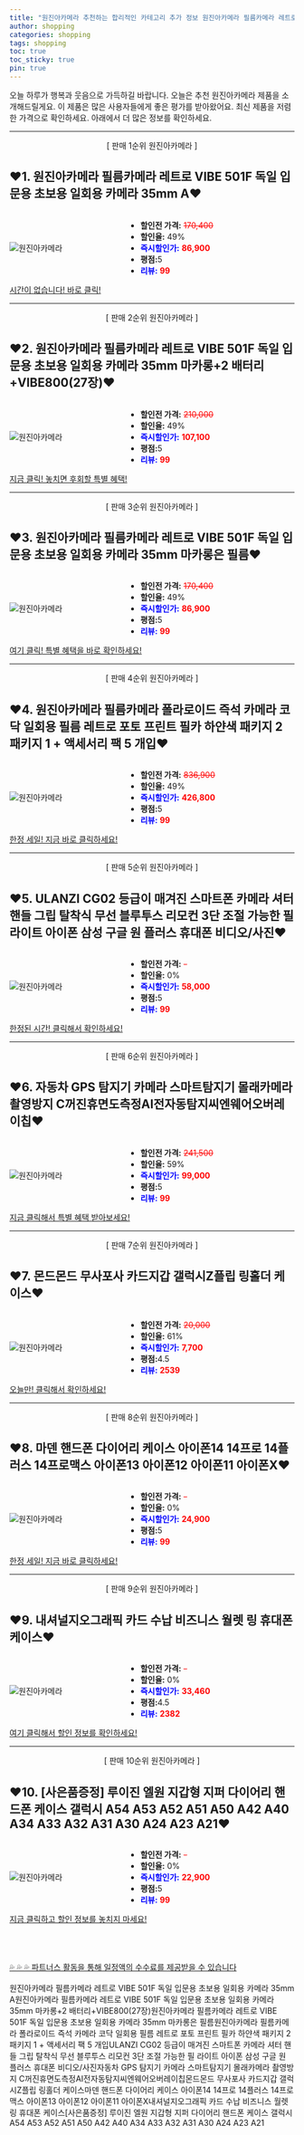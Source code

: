 ```yaml
---
title: "원진아카메라 추천하는 합리적인 카테고리 추가 정보 원진아카메라 필름카메라 레트로 VIBE 501F"
author: shopping
categories: shopping
tags: shopping
toc: true
toc_sticky: true
pin: true
---
```

오늘 하루가 행복과 웃음으로 가득하길 바랍니다. 오늘은 추천 원진아카메라 제품을 소개해드릴게요. 이 제품은 많은 사용자들에게 좋은 평가를 받아왔어요. 최신 제품을 저렴한 가격으로 확인하세요. 아래에서 더 많은 정보를 확인하세요.

---
<p class="toplist" style="margin: 0 auto; display: block; width: fit-content;">[ 판매 1순위 원진아카메라 ]</p>

<h2><strong>❤️1. 원진아카메라 필름카메라 레트로 VIBE 501F 독일 입문용 초보용 일회용 카메라 35mm A❤️</strong></h2>

<div style="display: flex; align-items: center;">
    <div style="flex: 0.4;">
        <img src="https://thumbnail6.coupangcdn.com/thumbnails/remote/230x230ex/image/vendor_inventory/4851/fdd8297d28fa07d0702d7e18e8ca375e287415bb1e59c054a88e98c75dc7.jpg" alt="원진아카메라" style="max-width: 100%;">
    </div>
    <div style="flex: 0.6; margin-left: 10px;">
        <ul>
            <li><strong>할인전 가격:</strong> <del style="color: red;">170,400</del></li>
            <li><strong>할인율:</strong> 49%</li>
            <li><span style='color:blue'><strong>즉시할인가:</strong></span> <span style='color:red'><strong>86,900</strong></span></li>
            <li><strong>평점:</strong>5</li>
            <li><span style='color:blue'><strong>리뷰:</strong></span> <span style='color:red'><strong>99</strong></span></li>
        </ul>
    </div>
</div>
<div class="center">
    <a href="https://William4Davisa.github.io?lptag=AF9450613&subid=githubio&pageKey=6890931486&traceid=V0-153&itemId=16542747833&vendorItemId=90168602762" class="myButton">
        시간이 없습니다! 바로 클릭!
    </a>
</div>


---
<p class="toplist" style="margin: 0 auto; display: block; width: fit-content;">[ 판매 2순위 원진아카메라 ]</p>

<h2><strong>❤️2. 원진아카메라 필름카메라 레트로 VIBE 501F 독일 입문용 초보용 일회용 카메라 35mm 마카롱+2 배터리+VIBE800(27장)❤️</strong></h2>

<div style="display: flex; align-items: center;">
    <div style="flex: 0.4;">
        <img src="https://thumbnail6.coupangcdn.com/thumbnails/remote/230x230ex/image/vendor_inventory/32d1/c7cae54234a1f14808b827e4742e3df560a8d6d0adf2a32bf147737a46de.jpg" alt="원진아카메라" style="max-width: 100%;">
    </div>
    <div style="flex: 0.6; margin-left: 10px;">
        <ul>
            <li><strong>할인전 가격:</strong> <del style="color: red;">210,000</del></li>
            <li><strong>할인율:</strong> 49%</li>
            <li><span style='color:blue'><strong>즉시할인가:</strong></span> <span style='color:red'><strong>107,100</strong></span></li>
            <li><strong>평점:</strong>5</li>
            <li><span style='color:blue'><strong>리뷰:</strong></span> <span style='color:red'><strong>99</strong></span></li>
        </ul>
    </div>
</div>
<div class="center">
    <a href="https://William4Davisa.github.io?lptag=AF9450613&subid=githubio&pageKey=7695358636&traceid=V0-153&itemId=20589086299&vendorItemId=90168602841" class="myButton">
        지금 클릭! 놓치면 후회할 특별 혜택!
    </a>
</div>


---
<p class="toplist" style="margin: 0 auto; display: block; width: fit-content;">[ 판매 3순위 원진아카메라 ]</p>

<h2><strong>❤️3. 원진아카메라 필름카메라 레트로 VIBE 501F 독일 입문용 초보용 일회용 카메라 35mm 마카롱은 필름❤️</strong></h2>

<div style="display: flex; align-items: center;">
    <div style="flex: 0.4;">
        <img src="https://thumbnail7.coupangcdn.com/thumbnails/remote/230x230ex/image/vendor_inventory/abbd/368f37561ee362b305b9d77675ded6e95d31047497006253b89c8eced4bb.jpg" alt="원진아카메라" style="max-width: 100%;">
    </div>
    <div style="flex: 0.6; margin-left: 10px;">
        <ul>
            <li><strong>할인전 가격:</strong> <del style="color: red;">170,400</del></li>
            <li><strong>할인율:</strong> 49%</li>
            <li><span style='color:blue'><strong>즉시할인가:</strong></span> <span style='color:red'><strong>86,900</strong></span></li>
            <li><strong>평점:</strong>5</li>
            <li><span style='color:blue'><strong>리뷰:</strong></span> <span style='color:red'><strong>99</strong></span></li>
        </ul>
    </div>
</div>
<div class="center">
    <a href="https://William4Davisa.github.io?lptag=AF9450613&subid=githubio&pageKey=7695358636&traceid=V0-153&itemId=20589086304&vendorItemId=90168602902" class="myButton">
        여기 클릭! 특별 혜택을 바로 확인하세요!
    </a>
</div>


---
<p class="toplist" style="margin: 0 auto; display: block; width: fit-content;">[ 판매 4순위 원진아카메라 ]</p>

<h2><strong>❤️4. 원진아카메라 필름카메라 폴라로이드 즉석 카메라 코닥 일회용 필름 레트로 포토 프린트 필카 하얀색 패키지 2  패키지 1 + 액세서리 팩 5 개입❤️</strong></h2>

<div style="display: flex; align-items: center;">
    <div style="flex: 0.4;">
        <img src="https://thumbnail6.coupangcdn.com/thumbnails/remote/230x230ex/image/vendor_inventory/f9d2/e8e5d7a3632bca1017b9f6bb653ecf1a68b9a6e35396a1dcd01775fb29a7.jpg" alt="원진아카메라" style="max-width: 100%;">
    </div>
    <div style="flex: 0.6; margin-left: 10px;">
        <ul>
            <li><strong>할인전 가격:</strong> <del style="color: red;">836,900</del></li>
            <li><strong>할인율:</strong> 49%</li>
            <li><span style='color:blue'><strong>즉시할인가:</strong></span> <span style='color:red'><strong>426,800</strong></span></li>
            <li><strong>평점:</strong>5</li>
            <li><span style='color:blue'><strong>리뷰:</strong></span> <span style='color:red'><strong>99</strong></span></li>
        </ul>
    </div>
</div>
<div class="center">
    <a href="https://William4Davisa.github.io?lptag=AF9450613&subid=githubio&pageKey=8141289600&traceid=V0-153&itemId=23135665213&vendorItemId=90168597993" class="myButton">
        한정 세일! 지금 바로 클릭하세요!
    </a>
</div>


---
<p class="toplist" style="margin: 0 auto; display: block; width: fit-content;">[ 판매 5순위 원진아카메라 ]</p>

<h2><strong>❤️5. ULANZI CG02 등급이 매겨진 스마트폰 카메라 셔터 핸들 그립 탈착식 무선 블루투스 리모컨 3단 조절 가능한 필 라이트 아이폰 삼성 구글 원 플러스 휴대폰 비디오/사진❤️</strong></h2>

<div style="display: flex; align-items: center;">
    <div style="flex: 0.4;">
        <img src="https://thumbnail9.coupangcdn.com/thumbnails/remote/230x230ex/image/vendor_inventory/7cc2/b1e327bae15a14bb9f9ddabde834bb6cb2e3eb8f26c30acabbcc64eee2aa.jpg" alt="원진아카메라" style="max-width: 100%;">
    </div>
    <div style="flex: 0.6; margin-left: 10px;">
        <ul>
            <li><strong>할인전 가격:</strong> <del style="color: red;">-</del></li>
            <li><strong>할인율:</strong> 0%</li>
            <li><span style='color:blue'><strong>즉시할인가:</strong></span> <span style='color:red'><strong>58,000</strong></span></li>
            <li><strong>평점:</strong>5</li>
            <li><span style='color:blue'><strong>리뷰:</strong></span> <span style='color:red'><strong>99</strong></span></li>
        </ul>
    </div>
</div>
<div class="center">
    <a href="https://William4Davisa.github.io?lptag=AF9450613&subid=githubio&pageKey=7422606924&traceid=V0-153&itemId=19258420310&vendorItemId=89487720786" class="myButton">
        한정된 시간! 클릭해서 확인하세요!
    </a>
</div>


---
<p class="toplist" style="margin: 0 auto; display: block; width: fit-content;">[ 판매 6순위 원진아카메라 ]</p>

<h2><strong>❤️6. 자동차 GPS 탐지기 카메라 스마트탐지기 몰래카메라 촬영방지 C꺼진휴면도측정AI전자동탐지씨엔웨어오버레이칩❤️</strong></h2>

<div style="display: flex; align-items: center;">
    <div style="flex: 0.4;">
        <img src="https://thumbnail6.coupangcdn.com/thumbnails/remote/230x230ex/image/vendor_inventory/62fd/b78a1d144c4a7af718ce7aadc16955ccd4933706c5f71358bae38df619b0.jpg" alt="원진아카메라" style="max-width: 100%;">
    </div>
    <div style="flex: 0.6; margin-left: 10px;">
        <ul>
            <li><strong>할인전 가격:</strong> <del style="color: red;">241,500</del></li>
            <li><strong>할인율:</strong> 59%</li>
            <li><span style='color:blue'><strong>즉시할인가:</strong></span> <span style='color:red'><strong>99,000</strong></span></li>
            <li><strong>평점:</strong>5</li>
            <li><span style='color:blue'><strong>리뷰:</strong></span> <span style='color:red'><strong>99</strong></span></li>
        </ul>
    </div>
</div>
<div class="center">
    <a href="https://William4Davisa.github.io?lptag=AF9450613&subid=githubio&pageKey=8200218237&traceid=V0-153&itemId=23503484271&vendorItemId=90529907042" class="myButton">
        지금 클릭해서 특별 혜택 받아보세요!
    </a>
</div>


---
<p class="toplist" style="margin: 0 auto; display: block; width: fit-content;">[ 판매 7순위 원진아카메라 ]</p>

<h2><strong>❤️7. 몬드몬드 무사포사 카드지갑 갤럭시Z플립 링홀더 케이스❤️</strong></h2>

<div style="display: flex; align-items: center;">
    <div style="flex: 0.4;">
        <img src="https://thumbnail6.coupangcdn.com/thumbnails/remote/230x230ex/image/vendor_inventory/e535/fba6555d991e3b67b49af680b5146411ba889b2a44e4c6b34cba5fde9101.jpg" alt="원진아카메라" style="max-width: 100%;">
    </div>
    <div style="flex: 0.6; margin-left: 10px;">
        <ul>
            <li><strong>할인전 가격:</strong> <del style="color: red;">20,000</del></li>
            <li><strong>할인율:</strong> 61%</li>
            <li><span style='color:blue'><strong>즉시할인가:</strong></span> <span style='color:red'><strong>7,700</strong></span></li>
            <li><strong>평점:</strong>4.5</li>
            <li><span style='color:blue'><strong>리뷰:</strong></span> <span style='color:red'><strong>2539</strong></span></li>
        </ul>
    </div>
</div>
<div class="center">
    <a href="https://William4Davisa.github.io?lptag=AF9450613&subid=githubio&pageKey=6671363777&traceid=V0-153&itemId=16906144659&vendorItemId=83305544159" class="myButton">
        오늘만! 클릭해서 확인하세요!
    </a>
</div>


---
<p class="toplist" style="margin: 0 auto; display: block; width: fit-content;">[ 판매 8순위 원진아카메라 ]</p>

<h2><strong>❤️8. 마덴 핸드폰 다이어리 케이스 아이폰14 14프로 14플러스 14프로맥스 아이폰13 아이폰12 아이폰11 아이폰X❤️</strong></h2>

<div style="display: flex; align-items: center;">
    <div style="flex: 0.4;">
        <img src="https://thumbnail6.coupangcdn.com/thumbnails/remote/230x230ex/image/vendor_inventory/31ed/e692acf5bac0ce869e7689a57900916a14666dc51a1b3143711c56fe4b64.jpg" alt="원진아카메라" style="max-width: 100%;">
    </div>
    <div style="flex: 0.6; margin-left: 10px;">
        <ul>
            <li><strong>할인전 가격:</strong> <del style="color: red;">-</del></li>
            <li><strong>할인율:</strong> 0%</li>
            <li><span style='color:blue'><strong>즉시할인가:</strong></span> <span style='color:red'><strong>24,900</strong></span></li>
            <li><strong>평점:</strong>5</li>
            <li><span style='color:blue'><strong>리뷰:</strong></span> <span style='color:red'><strong>99</strong></span></li>
        </ul>
    </div>
</div>
<div class="center">
    <a href="https://William4Davisa.github.io?lptag=AF9450613&subid=githubio&pageKey=7651189172&traceid=V0-153&itemId=20358554742&vendorItemId=87176190602" class="myButton">
        한정 세일! 지금 바로 클릭하세요!
    </a>
</div>


---
<p class="toplist" style="margin: 0 auto; display: block; width: fit-content;">[ 판매 9순위 원진아카메라 ]</p>

<h2><strong>❤️9. 내셔널지오그래픽 카드 수납 비즈니스 월렛 링 휴대폰 케이스❤️</strong></h2>

<div style="display: flex; align-items: center;">
    <div style="flex: 0.4;">
        <img src="https://thumbnail8.coupangcdn.com/thumbnails/remote/230x230ex/image/retail/images/5810311325135243-dcba44e0-cfb6-4395-a610-c9d3f07029da.png" alt="원진아카메라" style="max-width: 100%;">
    </div>
    <div style="flex: 0.6; margin-left: 10px;">
        <ul>
            <li><strong>할인전 가격:</strong> <del style="color: red;">-</del></li>
            <li><strong>할인율:</strong> 0%</li>
            <li><span style='color:blue'><strong>즉시할인가:</strong></span> <span style='color:red'><strong>33,460</strong></span></li>
            <li><strong>평점:</strong>4.5</li>
            <li><span style='color:blue'><strong>리뷰:</strong></span> <span style='color:red'><strong>2382</strong></span></li>
        </ul>
    </div>
</div>
<div class="center">
    <a href="https://William4Davisa.github.io?lptag=AF9450613&subid=githubio&pageKey=6683595960&traceid=V0-153&itemId=15420650985&vendorItemId=82640371850" class="myButton">
        여기 클릭해서 할인 정보를 확인하세요!
    </a>
</div>


---
<p class="toplist" style="margin: 0 auto; display: block; width: fit-content;">[ 판매 10순위 원진아카메라 ]</p>

<h2><strong>❤️10. [사은품증정] 루이진 엘원 지갑형 지퍼 다이어리 핸드폰 케이스 갤럭시 A54 A53 A52 A51 A50 A42 A40 A34 A33 A32 A31 A30 A24 A23 A21❤️</strong></h2>

<div style="display: flex; align-items: center;">
    <div style="flex: 0.4;">
        <img src="https://thumbnail8.coupangcdn.com/thumbnails/remote/230x230ex/image/vendor_inventory/ecbc/0dbe9f785ec1502445cfb062651794117100b61b928c7b71d4bb58d48fb0.jpg" alt="원진아카메라" style="max-width: 100%;">
    </div>
    <div style="flex: 0.6; margin-left: 10px;">
        <ul>
            <li><strong>할인전 가격:</strong> <del style="color: red;">-</del></li>
            <li><strong>할인율:</strong> 0%</li>
            <li><span style='color:blue'><strong>즉시할인가:</strong></span> <span style='color:red'><strong>22,900</strong></span></li>
            <li><strong>평점:</strong>5</li>
            <li><span style='color:blue'><strong>리뷰:</strong></span> <span style='color:red'><strong>99</strong></span></li>
        </ul>
    </div>
</div>
<div class="center">
    <a href="https://William4Davisa.github.io?lptag=AF9450613&subid=githubio&pageKey=7671578369&traceid=V0-153&itemId=20466831802&vendorItemId=87546335182" class="myButton">
        지금 클릭하고 할인 정보를 놓치지 마세요!
    </a>
</div>

<br><br><br>[💦 💦 💦 파트너스 활동을 통해 일정액의 수수료를 제공받을 수 있습니다](https://link.coupang.com/a/bcpT2c)<br><br>원진아카메라 필름카메라 레트로 VIBE 501F 독일 입문용 초보용 일회용 카메라 35mm A원진아카메라 필름카메라 레트로 VIBE 501F 독일 입문용 초보용 일회용 카메라 35mm 마카롱+2 배터리+VIBE800(27장)원진아카메라 필름카메라 레트로 VIBE 501F 독일 입문용 초보용 일회용 카메라 35mm 마카롱은 필름원진아카메라 필름카메라 폴라로이드 즉석 카메라 코닥 일회용 필름 레트로 포토 프린트 필카 하얀색 패키지 2  패키지 1 + 액세서리 팩 5 개입ULANZI CG02 등급이 매겨진 스마트폰 카메라 셔터 핸들 그립 탈착식 무선 블루투스 리모컨 3단 조절 가능한 필 라이트 아이폰 삼성 구글 원 플러스 휴대폰 비디오/사진자동차 GPS 탐지기 카메라 스마트탐지기 몰래카메라 촬영방지 C꺼진휴면도측정AI전자동탐지씨엔웨어오버레이칩몬드몬드 무사포사 카드지갑 갤럭시Z플립 링홀더 케이스마덴 핸드폰 다이어리 케이스 아이폰14 14프로 14플러스 14프로맥스 아이폰13 아이폰12 아이폰11 아이폰X내셔널지오그래픽 카드 수납 비즈니스 월렛 링 휴대폰 케이스[사은품증정] 루이진 엘원 지갑형 지퍼 다이어리 핸드폰 케이스 갤럭시 A54 A53 A52 A51 A50 A42 A40 A34 A33 A32 A31 A30 A24 A23 A21
